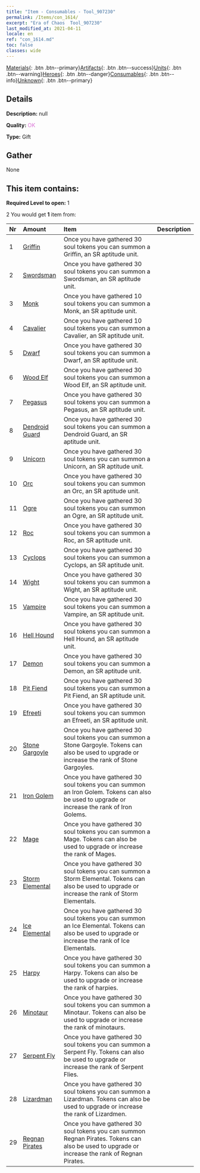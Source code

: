 ```yaml
---
title: "Item - Consumables - Tool_907230"
permalink: /Items/con_1614/
excerpt: "Era of Chaos  Tool_907230"
last_modified_at: 2021-04-11
locale: en
ref: "con_1614.md"
toc: false
classes: wide
---
```

 [Materials](/Items/){: .btn .btn--primary}[Artifacts](/Items/Artifacts/){: .btn .btn--success}[Units](/Items/Units/){: .btn .btn--warning}[Heroes](/Items/Heroes/){: .btn .btn--danger}[Consumables](/Items/Consumables/){: .btn .btn--info}[Unknown](/Items/Unknown/){: .btn .btn--primary}

## Details
 **Description:** null

 **Quality:** <span style="color: #DA70D6">OK</span>

 **Type:** Gift

## Gather

  None

## This item contains:

 **Required Level to open:** 1

 2 You would get **1** item  from:

  | Nr | Amount |     Item    | Description |
  |:---|:-------|:------------|:-----------:|
  | 1 | [Griffin](/Items/unt_192/) | Once you have gathered 30 soul tokens you can summon a Griffin, an SR aptitude unit. | 
  | 2 | [Swordsman](/Items/unt_193/) | Once you have gathered 30 soul tokens you can summon a Swordsman, an SR aptitude unit. | 
  | 3 | [Monk](/Items/unt_194/) | Once you have gathered 10 soul tokens you can summon a Monk, an SR aptitude unit. | 
  | 4 | [Cavalier ](/Items/unt_195/) | Once you have gathered 10 soul tokens you can summon a Cavalier, an SR aptitude unit. | 
  | 5 | [Dwarf](/Items/unt_200/) | Once you have gathered 30 soul tokens you can summon a Dwarf, an SR aptitude unit. | 
  | 6 | [Wood Elf](/Items/unt_201/) | Once you have gathered 30 soul tokens you can summon a Wood Elf, an SR aptitude unit. | 
  | 7 | [Pegasus](/Items/unt_202/) | Once you have gathered 30 soul tokens you can summon a Pegasus, an SR aptitude unit. | 
  | 8 | [Dendroid Guard](/Items/unt_203/) | Once you have gathered 30 soul tokens you can summon a Dendroid Guard, an SR aptitude unit. | 
  | 9 | [Unicorn](/Items/unt_204/) | Once you have gathered 30 soul tokens you can summon a Unicorn, an SR aptitude unit. | 
  | 10 | [Orc](/Items/unt_219/) | Once you have gathered 30 soul tokens you can summon an Orc, an SR aptitude unit. | 
  | 11 | [Ogre](/Items/unt_220/) | Once you have gathered 30 soul tokens you can summon an Ogre, an SR aptitude unit. | 
  | 12 | [Roc](/Items/unt_221/) | Once you have gathered 30 soul tokens you can summon a Roc, an SR aptitude unit. | 
  | 13 | [Cyclops](/Items/unt_222/) | Once you have gathered 30 soul tokens you can summon a Cyclops, an SR aptitude unit. | 
  | 14 | [Wight](/Items/unt_210/) | Once you have gathered 30 soul tokens you can summon a Wight, an SR aptitude unit. | 
  | 15 | [Vampire](/Items/unt_211/) | Once you have gathered 30 soul tokens you can summon a Vampire, an SR aptitude unit. | 
  | 16 | [Hell Hound](/Items/unt_228/) | Once you have gathered 30 soul tokens you can summon a Hell Hound, an SR aptitude unit. | 
  | 17 | [Demon](/Items/unt_229/) | Once you have gathered 30 soul tokens you can summon a Demon, an SR aptitude unit. | 
  | 18 | [Pit Fiend](/Items/unt_230/) | Once you have gathered 30 soul tokens you can summon a Pit Fiend, an SR aptitude unit. | 
  | 19 | [Efreeti](/Items/unt_231/) | Once you have gathered 30 soul tokens you can summon an Efreeti, an SR aptitude unit. | 
  | 20 | [Stone Gargoyle](/Items/unt_236/) | Once you have gathered 30 soul tokens you can summon a Stone Gargoyle. Tokens can also be used to upgrade or increase the rank of Stone Gargoyles. | 
  | 21 | [Iron Golem](/Items/unt_237/) | Once you have gathered 30 soul tokens you can summon an Iron Golem. Tokens can also be used to upgrade or increase the rank of Iron Golems. | 
  | 22 | [Mage](/Items/unt_238/) | Once you have gathered 30 soul tokens you can summon a Mage. Tokens can also be used to upgrade or increase the rank of Mages. | 
  | 23 | [Storm Elemental](/Items/unt_263/) | Once you have gathered 30 soul tokens you can summon a Storm Elemental. Tokens can also be used to upgrade or increase the rank of Storm Elementals. | 
  | 24 | [Ice Elemental](/Items/unt_264/) | Once you have gathered 30 soul tokens you can summon an Ice Elemental. Tokens can also be used to upgrade or increase the rank of Ice Elementals. | 
  | 25 | [Harpy](/Items/unt_245/) | Once you have gathered 30 soul tokens you can summon a Harpy. Tokens can also be used to upgrade or increase the rank of harpies. | 
  | 26 | [Minotaur](/Items/unt_248/) | Once you have gathered 30 soul tokens you can summon a Minotaur. Tokens can also be used to upgrade or increase the rank of minotaurs. | 
  | 27 | [Serpent Fly](/Items/unt_255/) | Once you have gathered 30 soul tokens you can summon a Serpent Fly. Tokens can also be used to upgrade or increase the rank of Serpent Flies. | 
  | 28 | [Lizardman](/Items/unt_254/) | Once you have gathered 30 soul tokens you can summon a Lizardman. Tokens can also be used to upgrade or increase the rank of Lizardmen. | 
  | 29 | [Regnan Pirates](/Items/unt_273/) | Once you have gathered 30 soul tokens you can summon Regnan Pirates. Tokens can also be used to upgrade or increase the rank of Regnan Pirates. | 
